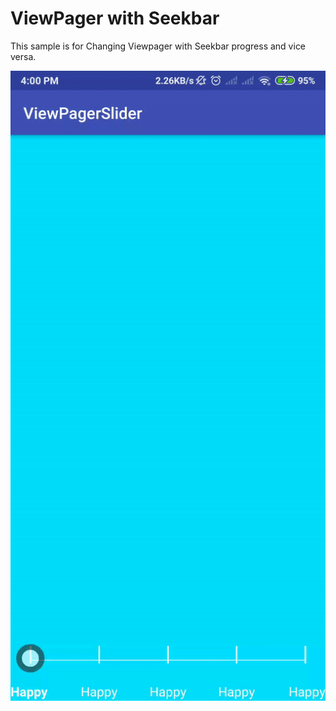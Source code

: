 ViewPager with Seekbar
===================================================

This sample is for Changing Viewpager with Seekbar progress and vice versa.

![](Media/Seekbar.gif)


